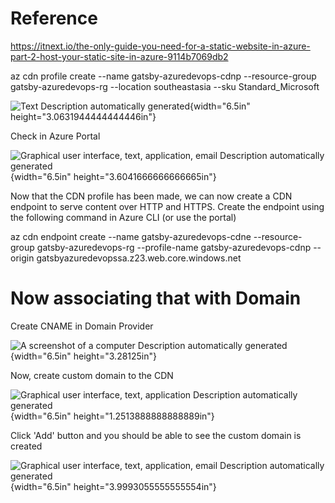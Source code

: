 # Reference

<https://itnext.io/the-only-guide-you-need-for-a-static-website-in-azure-part-2-host-your-static-site-in-azure-9114b7069db2>

az cdn profile create \--name gatsby-azuredevops-cdnp \--resource-group
gatsby-azuredevops-rg \--location southeastasia \--sku
Standard_Microsoft

![Text Description automatically
generated](./images/04/media/image1.png){width="6.5in"
height="3.0631944444444446in"}

Check in Azure Portal

![Graphical user interface, text, application, email Description
automatically generated](./images/04/media/image2.png){width="6.5in"
height="3.6041666666666665in"}

Now that the CDN profile has been made, we can now create a CDN endpoint
to serve content over HTTP and HTTPS. Create the endpoint using the
following command in Azure CLI (or use the portal)

az cdn endpoint create \--name gatsby-azuredevops-cdne \--resource-group
gatsby-azuredevops-rg \--profile-name gatsby-azuredevops-cdnp \--origin
gatsbyazuredevopssa.z23.web.core.windows.net

# Now associating that with Domain

Create CNAME in Domain Provider

![A screenshot of a computer Description automatically
generated](./images/04/media/image3.png){width="6.5in"
height="3.28125in"}

Now, create custom domain to the CDN

![Graphical user interface, text, application Description automatically
generated](./images/04/media/image4.png){width="6.5in"
height="1.2513888888888889in"}

Click 'Add' button and you should be able to see the custom domain is
created

![Graphical user interface, text, application, email Description
automatically generated](./images/04/media/image5.png){width="6.5in"
height="3.9993055555555554in"}
